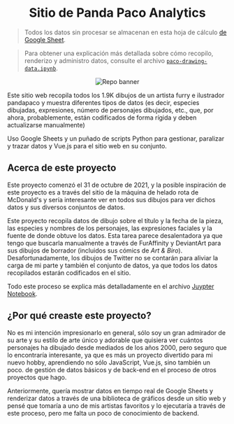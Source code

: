 <h1 align="center">Sitio de Panda Paco Analytics</h1>

> Todos los datos sin procesar se almacenan en esta hoja de cálculo [de Google Sheet][sheet].

> Para obtener una explicación más detallada sobre cómo recopilo, renderizo y administro
datos, consulte el archivo [`paco-drawing-data.ipynb`][notebook].

<p align="center">
  <img src="https://github.com/skepfusky/pandapaco-art-statistics/blob/main/docs/project-banner-new.png?raw=true" alt="Repo banner">
</p>

Este sitio web recopila todos los 1.9K dibujos de un artista furry e ilustrador pandapaco
y muestra diferentes tipos de datos (es decir, especies dibujadas, expresiones, número
de personajes dibujados, etc., que, por ahora, probablemente, están codificados de forma
rígida y deben  actualizarse manualmente)

Uso Google Sheets y un puñado de scripts Python para gestionar, paralizar y trazar datos
y Vue.js para el sitio web en su conjunto.

## Acerca de este proyecto

Este proyecto comenzó el 31 de octubre de 2021, y la posible inspiración de este proyecto
es a través del sitio de la máquina de helado rota de McDonald's y sería interesante ver
en todos sus dibujos para ver dichos datos y sus diversos conjuntos de datos.

Este proyecto recopila datos de dibujo sobre el título y la fecha de la pieza, las
especies y nombres de los personajes, las expresiones faciales y la fuente de donde
obtuve los datos.  Esta tarea parece desalentadora ya que tengo que buscarla
manualmente a través de FurAffinity y DeviantArt para sus dibujos de borrador (incluidos
sus cómics de *Art & Biro*). Desafortunadamente, los dibujos de Twitter no se contarán
para aliviar la carga de mi parte y también el conjunto de datos, ya que todos los datos
recopilados estarán codificados en el sitio.

Todo este proceso se explica más detalladamente en el archivo
[Juypter Notebook][notebook].

## ¿Por qué creaste este proyecto?

No es mi intención impresionarlo en general, sólo soy un gran admirador de su
arte y su estilo de arte único y adorable que quisiera ver cuántos personajes
ha dibujado desde mediados de los años 2000, pero seguro que lo encontraría
interesante, ya que es más un proyecto divertido para mi nuevo hobby,
aprendiendo no sólo JavaScript, Vue.js, sino también un poco. de gestión de
datos básicos y de back-end en el proceso de otros proyectos que hago.

Anteriormente, quería mostrar datos en tiempo real de Google Sheets y renderizar datos
a través de una biblioteca de gráficos desde un sitio web y pensé que tomaría a uno de
mis artistas favoritos y lo ejecutaría a través de este proceso, pero me falta un poco
de conocimiento de backend.

[notebook]: https://github.com/skepfusky/pandapaco-art-statistics/blob/main/data/paco-drawing-data.ipynb
[sheet]: https://docs.google.com/spreadsheets/d/1fpNL-qbfZ53H-6WdqEB2X9rwn9QmM1porJqKgBC7rPk/edit?usp=sharing